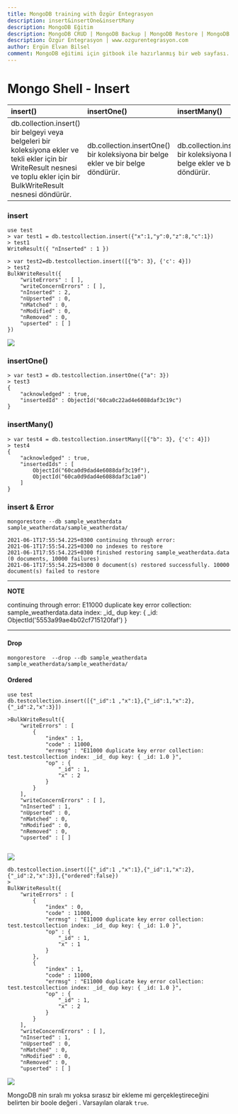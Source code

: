 ```yaml
---
title: MongoDB training with Özgür Entegrasyon
description: insert&insertOne&insertMany
description: MongoDB Eğitim
description: MongoDB CRUD | MongoDB Backup | MongoDB Restore | MongoDB Replica Set
description: Özgür Entegrasyon | www.ozgurentegrasyon.com
author: Ergün Elvan Bilsel
comment: MongoDB eğitimi için gitbook ile hazırlanmış bir web sayfası. A gitbook web page for MongoDB Training.
---
```


# Mongo Shell - Insert

 

| insert\(\) | insertOne\(\) | insertMany\(\) |
| :--- | :--- | :--- |
| db.collection.insert\(\)  bir belgeyi veya belgeleri bir koleksiyona ekler ve tekli ekler için bir WriteResult nesnesi ve toplu ekler için bir BulkWriteResult nesnesi döndürür. | db.collection.insertOne\(\) bir koleksiyona bir belge ekler ve  bir belge döndürür. | db.collection.insertMany\(\) bir koleksiyona birden çok belge ekler ve  bir belge döndürür. |

### insert

```text
use test
> var test1 = db.testcollection.insert({"x":1,"y":0,"z":8,"c":1})
> test1
WriteResult({ "nInserted" : 1 })

```

```text
> var test2=db.testcollection.insert([{"b": 3}, {'c': 4}])
> test2
BulkWriteResult({
	"writeErrors" : [ ],
	"writeConcernErrors" : [ ],
	"nInserted" : 2,
	"nUpserted" : 0,
	"nMatched" : 0,
	"nModified" : 0,
	"nRemoved" : 0,
	"upserted" : [ ]
})

```

![](gitbook/images/assets/insert.png)

### insertOne\(\)

```text
> var test3 = db.testcollection.insertOne({"a": 3})
> test3
{
	"acknowledged" : true,
	"insertedId" : ObjectId("60ca0c22ad4e6088daf3c19c")
}
```

### insertMany\(\)

```text
> var test4 = db.testcollection.insertMany([{"b": 3}, {'c': 4}])
> test4
{
	"acknowledged" : true,
	"insertedIds" : [
		ObjectId("60ca0d9dad4e6088daf3c19f"),
		ObjectId("60ca0d9dad4e6088daf3c1a0")
	]
}

```

### insert & Error

```text
mongorestore --db sample_weatherdata sample_weatherdata/sample_weatherdata/ 
```

```text
2021-06-1T17:55:54.225+0300	continuing through error: 
2021-06-1T17:55:54.225+0300	no indexes to restore
2021-06-1T17:55:54.225+0300	finished restoring sample_weatherdata.data (0 documents, 10000 failures)
2021-06-1T17:55:54.225+0300	0 document(s) restored successfully. 10000 document(s) failed to restore
```

---
**NOTE**

continuing through error: E11000 duplicate key error collection: sample_weatherdata.data index: \_id_ dup key: { \_id: ObjectId\('5553a99ae4b02cf715120faf'\) }

---

#### Drop

```text
mongorestore  --drop --db sample_weatherdata sample_weatherdata/sample_weatherdata/
```

#### Ordered

```text
use test
db.testcollection.insert([{"_id":1 ,"x":1},{"_id":1,"x":2},{"_id":2,"x":3}])

>BulkWriteResult({
	"writeErrors" : [
		{
			"index" : 1,
			"code" : 11000,
			"errmsg" : "E11000 duplicate key error collection: test.testcollection index: _id_ dup key: { _id: 1.0 }",
			"op" : {
				"_id" : 1,
				"x" : 2
			}
		}
	],
	"writeConcernErrors" : [ ],
	"nInserted" : 1,
	"nUpserted" : 0,
	"nMatched" : 0,
	"nModified" : 0,
	"nRemoved" : 0,
	"upserted" : [ ]


```

![](gitbook/images/assets/insert-1.png)

```text
db.testcollection.insert([{"_id":1 ,"x":1},{"_id":1,"x":2},{"_id":2,"x":3}],{"ordered":false})
>
BulkWriteResult({
	"writeErrors" : [
		{
			"index" : 0,
			"code" : 11000,
			"errmsg" : "E11000 duplicate key error collection: test.testcollection index: _id_ dup key: { _id: 1.0 }",
			"op" : {
				"_id" : 1,
				"x" : 1
			}
		},
		{
			"index" : 1,
			"code" : 11000,
			"errmsg" : "E11000 duplicate key error collection: test.testcollection index: _id_ dup key: { _id: 1.0 }",
			"op" : {
				"_id" : 1,
				"x" : 2
			}
		}
	],
	"writeConcernErrors" : [ ],
	"nInserted" : 1,
	"nUpserted" : 0,
	"nMatched" : 0,
	"nModified" : 0,
	"nRemoved" : 0,
	"upserted" : [ ]

```

![](gitbook/images/assets/insert-2.png)

MongoDB nin sıralı mı yoksa sırasız bir ekleme mi gerçekleştireceğini belirten bir boole değeri . Varsayılan olarak `true`.


